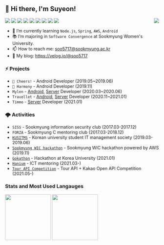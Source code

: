 ## 💖 Hi there, I'm Suyeon!

<p align="left">
  <img align="right" src="https://hits.seeyoufarm.com/api/count/incr/badge.svg?url=https%3A%2F%2Fgithub.com%2Fsoo5717%2Fsoo5717&count_bg=%234DA5FF&title_bg=%23767676&title=hits&edge_flat=false"/>
  <img src="https://img.shields.io/badge/Java-008FBC?style=flat-square&logo=Java&logoColor=white"/></a>
  <img src="https://img.shields.io/badge/Kotlin-FF8900?style=flat-square&logo=Kotlin&logoColor=white"/></a>
  <img src="https://img.shields.io/badge/JavaScript-FFCA28?style=flat-square&logo=Javascript&logoColor=white"/></a>
  <img src="https://img.shields.io/badge/Python-1991FF?style=flat-square&logo=Python&logoColor=white"/></a> 
  <img src="https://img.shields.io/badge/MySQL-43B6EF?style=flat-square&logo=Mysql&logoColor=white"/></a> 
  <img src="https://img.shields.io/badge/Node.js-5CCF49?style=flat-square&logo=Javascript&logoColor=white"/></a> 
  <img src="https://img.shields.io/badge/AWS-F7981E?style=flat-square&logo=AmazonAWS&logoColor=white"/>
  <img src="https://img.shields.io/badge/Android Studio-3BD480?style=flat-square&logo=Android-Studio&logoColor=white"/>
  <img src="https://img.shields.io/badge/Git-F05032?style=flat-square&logo=Git&logoColor=white"/>
</p>
  
- 🌱 I’m currently learning `Node.js`, `Spring`, `AWS`, `Android`
- 📚 I’m majoring in `Software Convergence` at Sookmyung Women's University.
- 📫 How to reach me: soo5717@sookmyung.ac.kr
- 📝 My blog: https://velog.io/@soo5717


### ⚡ Projects
- `🥇 Cheers!` - Android Developer (2019.05~2019.06) 
- `🥈 Harmony` - Android Developer (2019.11) 
- `Mylen` - [Android](https://github.com/soo5717/Mylen-Android), [Server](https://github.com/soo5717/Mylen-Server) Developer (2020.03~2020.06)
- `Travellet` - [Android](https://github.com/soo5717/2021-Travellet-Android), [Server](https://github.com/soo5717/2021-Travellet-Server) Developer (2020.11~2021.01)
- `Timmo` - [Server](https://github.com/soo5717/2021-songjas-backend) Developer (2021.01)


### 🌩 Activities  
- `SISS` - Sookmyung information security club (2017.03-2017.12)
- `FORZA` - Sookmyung C mentoring club (2017.03-2018.12)
- [`KUSITMS`](https://www.instagram.com/kusitms_official/?hl=ko) - Korean university student IT management society (2019.03-2019.06)
- [`Sookmyung WIC hackathon`](https://www.futurekorea.co.kr/news/articleView.html?idxno=123966) - Sookmyung WIC hackathon powered by AWS (2019.11) 
- [`Gokathon`](https://www.facebook.com/pg/koreahacks/posts/) - Hackathon at Korea University (2021.01)
- [`Hanium`](https://www.hanium.or.kr/portal/index.do) - ICT mentoring (2021.03-)
- [`Tour API Competition`](https://www.2021tourapi.com/index.php) - Tour API + Kakao Open API Competition (2021.05-)


### Stats and Most Used Langauges
<div align=left>
  <img src="https://github-readme-stats.vercel.app/api?username=soo5717&hide=stars&count_private=true&bg_color=30,96b8dc,3ea5db&title_color=fff&text_color=fff" height="150px">
  <img src="https://github-readme-stats.vercel.app/api/top-langs/?username=soo5717&langs_count=4&layout=compact&bg_color=30,96b8dc,3ea5db&title_color=fff&text_color=fff" height="150px">
</div>


<!--
**soo5717/soo5717** is a ✨ _special_ ✨ repository because its `README.md` (this file) appears on your GitHub profile.

Here are some ideas to get you started:

- 🔭 I’m currently working on ...
- 🌱 I’m currently learning ...
- 👯 I’m looking to collaborate on ...
- 🤔 I’m looking for help with ...
- 💬 Ask me about ...
- 📫 How to reach me: ...
- 😄 Pronouns: ...
  --> 
